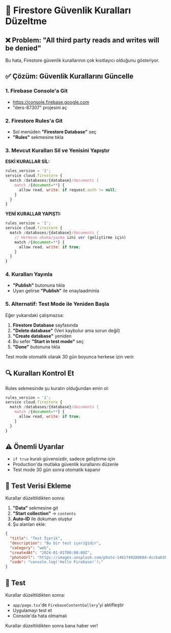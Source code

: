 # 🔧 Firestore Güvenlik Kuralları Düzeltme

## ❌ Problem: "All third party reads and writes will be denied"

Bu hata, Firestore güvenlik kurallarının çok kısıtlayıcı olduğunu gösteriyor.

## ✅ Çözüm: Güvenlik Kurallarını Güncelle

### 1. Firebase Console'a Git
- https://console.firebase.google.com
- "ders-87307" projesini aç

### 2. Firestore Rules'a Git
- Sol menüden **"Firestore Database"** seç
- **"Rules"** sekmesine tıkla

### 3. Mevcut Kuralları Sil ve Yenisini Yapıştır

**ESKİ KURALLAR SİL:**
```javascript
rules_version = '2';
service cloud.firestore {
  match /databases/{database}/documents {
    match /{document=**} {
      allow read, write: if request.auth != null;
    }
  }
}
```

**YENİ KURALLAR YAPIŞTI:**
```javascript
rules_version = '2';
service cloud.firestore {
  match /databases/{database}/documents {
    // Herkese okuma/yazma izni ver (geliştirme için)
    match /{document=**} {
      allow read, write: if true;
    }
  }
}
```

### 4. Kuralları Yayınla
- **"Publish"** butonuna tıkla
- Uyarı gelirse **"Publish"** ile onaylaadminla

### 5. Alternatif: Test Mode ile Yeniden Başla

Eğer yukarıdaki çalışmazsa:

1. **Firestore Database** sayfasında
2. **"Delete database"** (Veri kaybolur ama sorun değil)
3. **"Create database"** yeniden
4. Bu sefer **"Start in test mode"** seç
5. **"Done"** butonuna tıkla

Test mode otomatik olarak 30 gün boyunca herkese izin verir.

## 🔍 Kuralları Kontrol Et

Rules sekmesinde şu kuralın olduğundan emin ol:

```javascript
rules_version = '2';
service cloud.firestore {
  match /databases/{database}/documents {
    match /{document=**} {
      allow read, write: if true;
    }
  }
}
```

## ⚠️ Önemli Uyarılar

- `if true` kuralı güvensizdir, sadece geliştirme için
- Production'da mutlaka güvenlik kurallarını düzenle
- Test mode 30 gün sonra otomatik kapanır

## 📝 Test Verisi Ekleme

Kurallar düzeltildikten sonra:

1. **"Data"** sekmesine git
2. **"Start collection"** → `contents`
3. **Auto-ID** ile dokuman oluştur
4. Şu alanları ekle:

```json
{
  "title": "Test İçerik",
  "description": "Bu bir test içeriğidir",
  "category": "web",
  "createdAt": "2024-01-01T00:00:00Z",
  "photoUrl": "https://images.unsplash.com/photo-1461749280684-dccba630e2f6?w=400",
  "code": "console.log('Hello Firebase!');"
}
```

## 🧪 Test

Kurallar düzeltildikten sonra:
- `app/page.tsx`'de `FirebaseContentGallery`'yi aktifleştir
- Uygulamayı test et
- Console'da hata olmamalı

Kurallar düzeltildikten sonra bana haber ver!